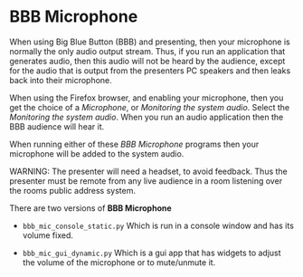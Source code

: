 # BBB Microphone

When using Big Blue Button (BBB) and presenting, then your microphone is 
normally the only audio output stream. Thus, if you run an application that 
generates audio, then this audio will not be heard by the audience, except for 
the audio that is output from the presenters PC speakers and then leaks back 
into their microphone.

When using the Firefox browser, and enabling your microphone, then you get 
the choice of a *Microphone*, or *Monitoring the system audio*. Select the
*Monitoring the system audio*. When you run an audio application then the BBB
audience will hear it.

When running either of these *BBB Microphone* programs then your microphone will be 
added to the system audio.

WARNING: The presenter will need a headset, to avoid feedback. Thus the 
presenter must be remote from any live audience in a room listening over the
rooms public address system.

There are two versions of **BBB Microphone**

* `bbb_mic_console_static.py` Which is run in a console window and has its volume fixed.

* `bbb_mic_gui_dynamic.py` Which is a gui app that has widgets to adjust the volume of the microphone or to mute/unmute it.
